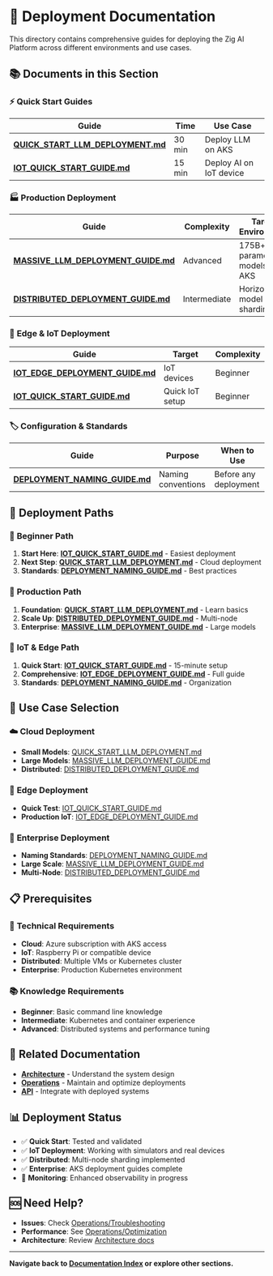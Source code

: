 # 🚀 Deployment Documentation

This directory contains comprehensive guides for deploying the Zig AI Platform across different environments and use cases.

## 📚 Documents in this Section

### ⚡ **Quick Start Guides**
| Guide | Time | Use Case |
|-------|------|----------|
| [**QUICK_START_LLM_DEPLOYMENT.md**](QUICK_START_LLM_DEPLOYMENT.md) | 30 min | Deploy LLM on AKS |
| [**IOT_QUICK_START_GUIDE.md**](IOT_QUICK_START_GUIDE.md) | 15 min | Deploy AI on IoT device |

### 🏭 **Production Deployment**
| Guide | Complexity | Target Environment |
|-------|------------|-------------------|
| [**MASSIVE_LLM_DEPLOYMENT_GUIDE.md**](MASSIVE_LLM_DEPLOYMENT_GUIDE.md) | Advanced | 175B+ parameter models on AKS |
| [**DISTRIBUTED_DEPLOYMENT_GUIDE.md**](DISTRIBUTED_DEPLOYMENT_GUIDE.md) | Intermediate | Horizontal model sharding |

### 📱 **Edge & IoT Deployment**
| Guide | Target | Complexity |
|-------|--------|------------|
| [**IOT_EDGE_DEPLOYMENT_GUIDE.md**](IOT_EDGE_DEPLOYMENT_GUIDE.md) | IoT devices | Beginner |
| [**IOT_QUICK_START_GUIDE.md**](IOT_QUICK_START_GUIDE.md) | Quick IoT setup | Beginner |

### 🏷️ **Configuration & Standards**
| Guide | Purpose | When to Use |
|-------|---------|-------------|
| [**DEPLOYMENT_NAMING_GUIDE.md**](DEPLOYMENT_NAMING_GUIDE.md) | Naming conventions | Before any deployment |

## 🎯 Deployment Paths

### 🌱 **Beginner Path**
1. **Start Here**: [**IOT_QUICK_START_GUIDE.md**](IOT_QUICK_START_GUIDE.md) - Easiest deployment
2. **Next Step**: [**QUICK_START_LLM_DEPLOYMENT.md**](QUICK_START_LLM_DEPLOYMENT.md) - Cloud deployment
3. **Standards**: [**DEPLOYMENT_NAMING_GUIDE.md**](DEPLOYMENT_NAMING_GUIDE.md) - Best practices

### 🚀 **Production Path**
1. **Foundation**: [**QUICK_START_LLM_DEPLOYMENT.md**](QUICK_START_LLM_DEPLOYMENT.md) - Learn basics
2. **Scale Up**: [**DISTRIBUTED_DEPLOYMENT_GUIDE.md**](DISTRIBUTED_DEPLOYMENT_GUIDE.md) - Multi-node
3. **Enterprise**: [**MASSIVE_LLM_DEPLOYMENT_GUIDE.md**](MASSIVE_LLM_DEPLOYMENT_GUIDE.md) - Large models

### 📱 **IoT & Edge Path**
1. **Quick Start**: [**IOT_QUICK_START_GUIDE.md**](IOT_QUICK_START_GUIDE.md) - 15-minute setup
2. **Comprehensive**: [**IOT_EDGE_DEPLOYMENT_GUIDE.md**](IOT_EDGE_DEPLOYMENT_GUIDE.md) - Full guide
3. **Standards**: [**DEPLOYMENT_NAMING_GUIDE.md**](DEPLOYMENT_NAMING_GUIDE.md) - Organization

## 🎯 Use Case Selection

### ☁️ **Cloud Deployment**
- **Small Models**: [QUICK_START_LLM_DEPLOYMENT.md](QUICK_START_LLM_DEPLOYMENT.md)
- **Large Models**: [MASSIVE_LLM_DEPLOYMENT_GUIDE.md](MASSIVE_LLM_DEPLOYMENT_GUIDE.md)
- **Distributed**: [DISTRIBUTED_DEPLOYMENT_GUIDE.md](DISTRIBUTED_DEPLOYMENT_GUIDE.md)

### 📱 **Edge Deployment**
- **Quick Test**: [IOT_QUICK_START_GUIDE.md](IOT_QUICK_START_GUIDE.md)
- **Production IoT**: [IOT_EDGE_DEPLOYMENT_GUIDE.md](IOT_EDGE_DEPLOYMENT_GUIDE.md)

### 🏢 **Enterprise Deployment**
- **Naming Standards**: [DEPLOYMENT_NAMING_GUIDE.md](DEPLOYMENT_NAMING_GUIDE.md)
- **Large Scale**: [MASSIVE_LLM_DEPLOYMENT_GUIDE.md](MASSIVE_LLM_DEPLOYMENT_GUIDE.md)
- **Multi-Node**: [DISTRIBUTED_DEPLOYMENT_GUIDE.md](DISTRIBUTED_DEPLOYMENT_GUIDE.md)

## 📋 Prerequisites

### 🔧 **Technical Requirements**
- **Cloud**: Azure subscription with AKS access
- **IoT**: Raspberry Pi or compatible device
- **Distributed**: Multiple VMs or Kubernetes cluster
- **Enterprise**: Production Kubernetes environment

### 📚 **Knowledge Requirements**
- **Beginner**: Basic command line knowledge
- **Intermediate**: Kubernetes and container experience
- **Advanced**: Distributed systems and performance tuning

## 🔗 Related Documentation

- **[Architecture](../architecture/)** - Understand the system design
- **[Operations](../operations/)** - Maintain and optimize deployments
- **[API](../api/)** - Integrate with deployed systems

## 📊 Deployment Status

- ✅ **Quick Start**: Tested and validated
- ✅ **IoT Deployment**: Working with simulators and real devices
- ✅ **Distributed**: Multi-node sharding implemented
- ✅ **Enterprise**: AKS deployment guides complete
- 🔄 **Monitoring**: Enhanced observability in progress

## 🆘 Need Help?

- **Issues**: Check [Operations/Troubleshooting](../operations/LLM_TROUBLESHOOTING_GUIDE.md)
- **Performance**: See [Operations/Optimization](../operations/LLM_PERFORMANCE_OPTIMIZATION.md)
- **Architecture**: Review [Architecture docs](../architecture/)

---

**Navigate back to [Documentation Index](../DOCUMENTATION_INDEX.md) or explore other sections.**
